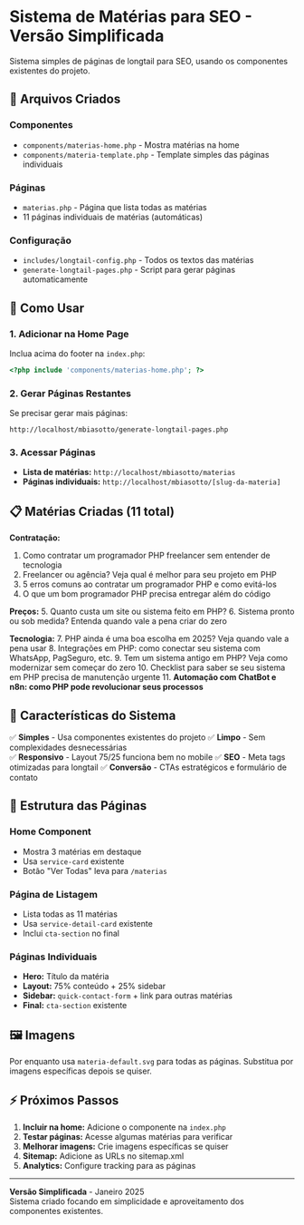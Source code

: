 # Sistema de Matérias para SEO - Versão Simplificada

Sistema simples de páginas de longtail para SEO, usando os componentes existentes do projeto.

## 📁 Arquivos Criados

### Componentes
- `components/materias-home.php` - Mostra matérias na home
- `components/materia-template.php` - Template simples das páginas individuais

### Páginas
- `materias.php` - Página que lista todas as matérias
- 11 páginas individuais de matérias (automáticas)

### Configuração
- `includes/longtail-config.php` - Todos os textos das matérias
- `generate-longtail-pages.php` - Script para gerar páginas automaticamente

## 🚀 Como Usar

### 1. Adicionar na Home Page
Inclua acima do footer na `index.php`:
```php
<?php include 'components/materias-home.php'; ?>
```

### 2. Gerar Páginas Restantes
Se precisar gerar mais páginas:
```
http://localhost/mbiasotto/generate-longtail-pages.php
```

### 3. Acessar Páginas
- **Lista de matérias:** `http://localhost/mbiasotto/materias`
- **Páginas individuais:** `http://localhost/mbiasotto/[slug-da-materia]`

## 📋 Matérias Criadas (11 total)

**Contratação:**
1. Como contratar um programador PHP freelancer sem entender de tecnologia
2. Freelancer ou agência? Veja qual é melhor para seu projeto em PHP
3. 5 erros comuns ao contratar um programador PHP e como evitá-los
4. O que um bom programador PHP precisa entregar além do código

**Preços:**
5. Quanto custa um site ou sistema feito em PHP?
6. Sistema pronto ou sob medida? Entenda quando vale a pena criar do zero

**Tecnologia:**
7. PHP ainda é uma boa escolha em 2025? Veja quando vale a pena usar
8. Integrações em PHP: como conectar seu sistema com WhatsApp, PagSeguro, etc.
9. Tem um sistema antigo em PHP? Veja como modernizar sem começar do zero
10. Checklist para saber se seu sistema em PHP precisa de manutenção urgente
11. **Automação com ChatBot e n8n: como PHP pode revolucionar seus processos**

## 🎯 Características do Sistema

✅ **Simples** - Usa componentes existentes do projeto
✅ **Limpo** - Sem complexidades desnecessárias  
✅ **Responsivo** - Layout 75/25 funciona bem no mobile
✅ **SEO** - Meta tags otimizadas para longtail
✅ **Conversão** - CTAs estratégicos e formulário de contato

## 🔧 Estrutura das Páginas

### Home Component
- Mostra 3 matérias em destaque
- Usa `service-card` existente
- Botão "Ver Todas" leva para `/materias`

### Página de Listagem  
- Lista todas as 11 matérias
- Usa `service-detail-card` existente
- Inclui `cta-section` no final

### Páginas Individuais
- **Hero:** Título da matéria
- **Layout:** 75% conteúdo + 25% sidebar
- **Sidebar:** `quick-contact-form` + link para outras matérias
- **Final:** `cta-section` existente

## 🖼️ Imagens

Por enquanto usa `materia-default.svg` para todas as páginas.
Substitua por imagens específicas depois se quiser.

## ⚡ Próximos Passos

1. **Incluir na home:** Adicione o componente na `index.php`
2. **Testar páginas:** Acesse algumas matérias para verificar
3. **Melhorar imagens:** Crie imagens específicas se quiser
4. **Sitemap:** Adicione as URLs no sitemap.xml
5. **Analytics:** Configure tracking para as páginas

---

**Versão Simplificada** - Janeiro 2025  
Sistema criado focando em simplicidade e aproveitamento dos componentes existentes. 